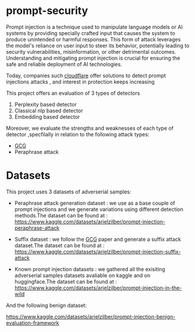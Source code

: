 # prompt-security

Prompt injection is a technique used to manipulate language models or AI systems by providing specially crafted input that causes the system to produce unintended or harmful responses. This form of attack leverages the model's reliance on user input to steer its behavior, potentially leading to security vulnerabilities, misinformation, or other detrimental outcomes. Understanding and mitigating prompt injection is crucial for ensuring the safe and reliable deployment of AI technologies.


Today, companies such [cloudflare](https://blog.cloudflare.com/firewall-for-ai)  offer solutions to detect prompt injections attacks , and interest in protection keeps increasing


This project offers an evaluation of 3 types of detectors

1. Perplexity based detector
2. Classical nlp based detector
3. Embedding based detector


Moreover, we evaluate the strengths and weaknesses of each type of detector ,specfilally in relation to the following attack types:
* [GCG](https://arxiv.org/pdf/2307.15043)
* Peraphrase attack 


# Datasets
This project uses 3 datasets of adverserial samples:

* Peraphrase attack generation dataset : we use as a base couple of prompt injections and we generate variations using different  detection methods.The dataset can be found at : https://www.kaggle.com/datasets/arielzilber/prompt-injection-peraphrase-attack

* Suffix dataset : we follow the   [GCG](https://arxiv.org/pdf/2307.15043) paper and generate a suffix attack dataset.The dataset can be found at : https://www.kaggle.com/datasets/arielzilber/prompt-injection-suffix-attack

* Known prompt injection datasets : we gathered all the exisiting adverserial samples datasets avaliable on kaggle and on huggingface.The dataset can be found at : https://www.kaggle.com/datasets/arielzilber/prompt-injection-in-the-wild


And the following benign dataset:

https://www.kaggle.com/datasets/arielzilber/prompt-injection-benign-evaluation-framework
